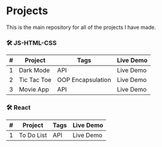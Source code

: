 
# Projects

This is the main repository for all of the projects I have made.


### 🛠 JS-HTML-CSS
  
| # | Project     | Tags | Live Demo |
| - | ----------- | ---- | ----- |
| 1 | Dark Mode   | API  | Live Demo |
| 2 | Tic Tac Toe | OOP Encapsulation | Live Demo |
| 3 | Movie App   | API |Live Demo |



### 🛠 React
  
| # | Project     | Tags | Live Demo |
| - | ----------- | ---- | ----- |
| 1 | To Do List  | API  | Live Demo |
